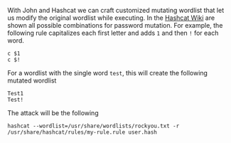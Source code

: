 With John and Hashcat we can craft customized mutating wordlist that let us modify the original wordlist while executing. In the [Hashcat Wiki](https://hashcat.net/wiki/doku.php?id=rule_based_attack) are shown all possible combinations for password mutation. For example, the following rule capitalizes each first letter and adds `1` and then `!` for each word.

```hashcat-rule
c $1
c $!
```

For a wordlist with the single word `test`, this will create the following mutated wordlist

```password-example
Test1
Test!
```

The attack will be the following

```shell
hashcat --wordlist=/usr/share/wordlists/rockyou.txt -r /usr/share/hashcat/rules/my-rule.rule user.hash
```
